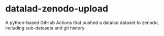 # datalad-zenodo-upload
A python-based GitHub Actions that pushed a datalad dataset to zenodo, including sub-datasets and git history.
